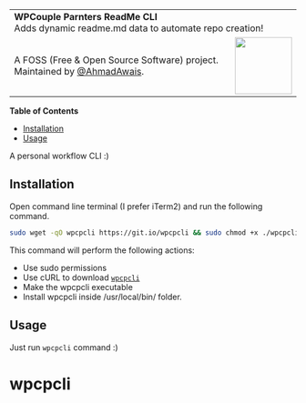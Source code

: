 <table width='100%'>
    <tr>
        <td align='left' width='100%' colspan='2'>
            <strong>WPCouple Parnters ReadMe CLI</strong><br />
            Adds dynamic readme.md data to automate repo creation!
        </td>
    </tr>
    <tr>
        <td>
            A FOSS (Free & Open Source Software) project. Maintained by <a href='https://github.com/ahmadawais'>@AhmadAwais</a>.
        </td>
        <td align='center'>
            <a href='https://AhmadAwais.com/'>
                <img src='https://i.imgur.com/Asg4d3k.png' width='100' />
            </a>
        </td>
    </tr>
</table>

<!-- START doctoc generated TOC please keep comment here to allow auto update -->
<!-- DON'T EDIT THIS SECTION, INSTEAD RE-RUN doctoc TO UPDATE -->
**Table of Contents**

- [Installation](#installation)
- [Usage](#usage)

<!-- END doctoc generated TOC please keep comment here to allow auto update -->


A personal workflow CLI :)

## Installation

Open command line terminal (I prefer iTerm2) and run the following command.

```bash
sudo wget -qO wpcpcli https://git.io/wpcpcli && sudo chmod +x ./wpcpcli && sudo mv ./wpcpcli /usr/local/bin/
```

This command will perform the following actions:

- Use sudo permissions
- Use cURL to download [`wpcpcli`](https://git.io/grlci)
- Make the wpcpcli executable
- Install wpcpcli inside /usr/local/bin/ folder.

## Usage

Just run `wpcpcli` command :)

# wpcpcli
